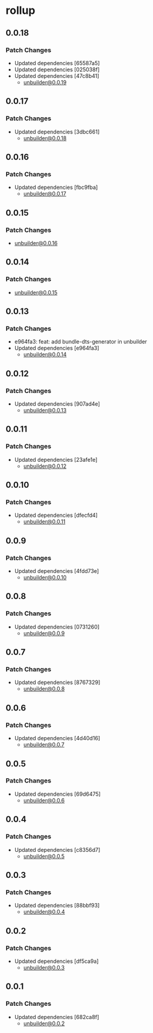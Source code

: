 # rollup

## 0.0.18

### Patch Changes

- Updated dependencies [65587a5]
- Updated dependencies [025038f]
- Updated dependencies [47c8b41]
  - unbuilder@0.0.19

## 0.0.17

### Patch Changes

- Updated dependencies [3dbc661]
  - unbuilder@0.0.18

## 0.0.16

### Patch Changes

- Updated dependencies [fbc9fba]
  - unbuilder@0.0.17

## 0.0.15

### Patch Changes

- unbuilder@0.0.16

## 0.0.14

### Patch Changes

- unbuilder@0.0.15

## 0.0.13

### Patch Changes

- e964fa3: feat: add bundle-dts-generator in unbuilder
- Updated dependencies [e964fa3]
  - unbuilder@0.0.14

## 0.0.12

### Patch Changes

- Updated dependencies [907ad4e]
  - unbuilder@0.0.13

## 0.0.11

### Patch Changes

- Updated dependencies [23afe1e]
  - unbuilder@0.0.12

## 0.0.10

### Patch Changes

- Updated dependencies [dfecfd4]
  - unbuilder@0.0.11

## 0.0.9

### Patch Changes

- Updated dependencies [4fdd73e]
  - unbuilder@0.0.10

## 0.0.8

### Patch Changes

- Updated dependencies [0731260]
  - unbuilder@0.0.9

## 0.0.7

### Patch Changes

- Updated dependencies [8767329]
  - unbuilder@0.0.8

## 0.0.6

### Patch Changes

- Updated dependencies [4d40d16]
  - unbuilder@0.0.7

## 0.0.5

### Patch Changes

- Updated dependencies [69d6475]
  - unbuilder@0.0.6

## 0.0.4

### Patch Changes

- Updated dependencies [c8356d7]
  - unbuilder@0.0.5

## 0.0.3

### Patch Changes

- Updated dependencies [88bbf93]
  - unbuilder@0.0.4

## 0.0.2

### Patch Changes

- Updated dependencies [df5ca9a]
  - unbuilder@0.0.3

## 0.0.1

### Patch Changes

- Updated dependencies [682ca8f]
  - unbuilder@0.0.2
